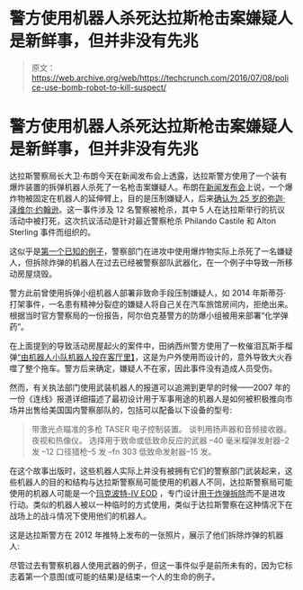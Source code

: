 # 警方使用机器人杀死达拉斯枪击案嫌疑人是新鲜事，但并非没有先兆 

> 原文：<https://web.archive.org/web/https://techcrunch.com/2016/07/08/police-use-bomb-robot-to-kill-suspect/>

# 警方使用机器人杀死达拉斯枪击案嫌疑人是新鲜事，但并非没有先兆

达拉斯警察局长大卫·布朗今天在新闻发布会上透露，达拉斯警方使用了一个装有爆炸装置的拆弹机器人杀死了一名枪击案嫌疑人。布朗在[新闻发布会](https://web.archive.org/web/20221007031952/http://www.nbcnews.com/video/dallas-police-used-bomb-robot-to-take-down-gunman-who-shot-cops-721129539651)上说，一个爆炸物被固定在机器人的延伸臂上，目的是压制嫌疑人，后来[确认为 25 岁的弥迦·泽维尔·约翰逊](https://web.archive.org/web/20221007031952/http://www.wsj.com/articles/dallas-shooting-suspect-targeted-white-officers-was-killed-when-officials-detonated-bomb-1467982329?mod=e2tw)。这一事件涉及 12 名警察被枪杀，其中 5 人在达拉斯举行的抗议活动中被打死，这次抗议活动是针对最近警察枪杀 Philando Castile 和 Alton Sterling 事件而组织的。

这似乎是[第一个已知的例子](https://web.archive.org/web/20221007031952/https://twitter.com/peterwsinger/status/751407875696787456)，警察部门在进攻中使用爆炸物实际上杀死了一名嫌疑人，但拆除炸弹的机器人在过去已经被警察部队武器化，在一个例子中导致一所移动房屋烧毁。

警方此前曾使用拆弹小组机器人部署非致命手段压制嫌疑人，如 2014 年斯蒂芬·打架事件，一名患有精神分裂症的嫌疑人将自己关在汽车旅馆房间内，拒绝出来。根据当时官方警察局的一份报告，阿尔伯克基警方的防爆小组被用来部署“化学弹药”。

在上面提到的导致活动房屋起火的案件中，田纳西州警方使用了一枚催泪瓦斯手榴弹[“由机器人小队机器人投在客厅里】](https://web.archive.org/web/20221007031952/http://www.heraldcourier.com/news/local/bristol-herald-courier-exclusive-burning-down-the-house-investigation/article_4176c8bc-98c8-11e2-aabf-001a4bcf6878.html)，这是为户外使用而设计的，意外导致大火吞噬了整个拖车。警方后来确定，嫌疑人不在家，因此事件没有造成人员受伤。

然而，有关执法部门使用武装机器人的报道可以追溯到更早的时候——2007 年的一份《连线》报道详细描述了最初设计用于军事用途的机器人是如何被积极推向市场并出售给美国国内警察部队的，包括可以配备以下设备的型号:

> 带激光点瞄准的多枪 TASER 电子控制装置。
> 谈判用扬声器和音频接收器。
> 夜视和热像仪。
> 选择用于致命或低致命反应的武器
> –40 毫米榴弹发射器–2 发
> –12 口径猎枪–5 发
> –fn 303 低致命发射器–15 发。

在这个故事出版时，这些机器人实际上并没有被拥有它们的警察部门武装起来，这些机器人的目的和结构与达拉斯警察局可能使用的机器人不同，达拉斯警察局可能使用的机器人可能是一个[玛克波特-IV EOD](https://web.archive.org/web/20221007031952/https://twitter.com/peterwsinger/status/751407875696787456) ，专门设计[用于炸弹拆除](https://web.archive.org/web/20221007031952/https://www.army.mil/article/11508/saving-lives-little-robot-doing-big-job)而不是进攻行动。类似的机器人被以一种临时的方式使用，类似于达拉斯警察在这种情况下在战场上的战斗情况下使用他们的机器人。

这是达拉斯警方在 2012 年推特上发布的一张照片，展示了他们拆除炸弹的机器人:

尽管过去有警察机器人使用武器的例子，但这一事件似乎是前所未有的，因为它标志着第一个意图(或可能的结果)是结束一个人的生命的例子。